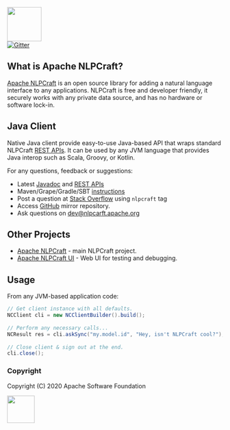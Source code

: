 <img src="https://nlpcraft.org/images/nlpcraft_logo_black.gif" height="80px">
<br>
<a target=_ href="https://gitter.im/apache-nlpcraft/community"><img alt="Gitter" src="https://badges.gitter.im/nlpcraftorg/community.svg"></a>

## What is Apache NLPCraft?
[Apache NLPCraft](https://nlpcraft.org/) is an open source library for adding a natural language interface to any applications. 
NLPCraft is free and developer friendly, it securely works with any private data source, and has no hardware or software 
lock-in.

## Java Client
Native Java client provide easy-to-use Java-based API that wraps standard NLPCraft [REST APIs](https://nlpcraft.org/using-rest.html). 
It can be used by any JVM language that provides Java interop such as Scala, Groovy, or Kotlin. 

For any questions, feedback or suggestions:

 * Latest [Javadoc](https://github.com/apache/incubator-nlpcraft-java-client/apis/latest/index.html) and [REST APIs](https://nlpcraft.org/using-rest.html)
 * Maven/Grape/Gradle/SBT [instructions](https://nlpcraft.org/download.html#java-client)
 * Post a question at [Stack Overflow](https://stackoverflow.com/questions/ask) using <code>nlpcraft</code> tag
 * Access [GitHub](https://github.com/apache/incubator-nlpcraft-java-client) mirror repository.
 * Ask questions on [dev@nlpcarft.apache.org](mailto:dev@nlpcarft.apache.org)
 
## Other Projects
- [Apache NLPCraft](https://github.com/apache/incubator-nlpcraft) - main NLPCraft project.
- [Apache NLPCraft UI](https://github.com/apache/incubator-nlpcraft-ui) - Web UI for testing and debugging.

## Usage
From any JVM-based application code:
```java
// Get client instance with all defaults.
NCClient cli = new NCClientBuilder().build();
 
// Perform any necessary calls...
NCResult res = cli.askSync("my.model.id", "Hey, isn't NLPCraft cool?");
 
// Close client & sign out at the end.
cli.close();
```

### Copyright
Copyright (C) 2020 Apache Software Foundation

<img src="https://www.apache.org/img/ASF20thAnniversary.jpg" height="64px">


